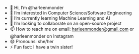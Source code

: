- 👋 Hi, I’m @harleenmonder
- 👀 I’m interested in Computer Science/Software Engineering
- 🌱 I’m currently learning Machine Learning and AI
- 💞️ I’m looking to collaborate on an open-source project
- 📫 How to reach me on email: harleenmonder@gmail.com or @harleenmonder on Instagram
- 😄 Pronouns: she/her
- ⚡ Fun fact: I have a twin sister!

<!---
harleenmonder/harleenmonder is a ✨ special ✨ repository because its `README.md` (this file) appears on your GitHub profile.
You can click the Preview link to take a look at your changes.
--->
